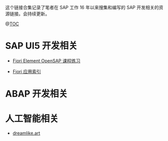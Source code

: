 这个链接合集记录了笔者在 SAP 工作 16 年以来搜集和编写的 SAP 开发相关的资源链接。会持续更新。

@[TOC](文章目录)

# SAP UI5 开发相关

- [Fiori Element OpenSAP 课程练习](https://github.com/SAP-samples/fiori-elements-opensap)

- [Fiori 应用索引](https://fioriappslibrary.hana.ondemand.com/sap/fix/externalViewer/index.html)

# ABAP 开发相关

# 人工智能相关

- [dreamlike.art](https://dreamlike.art/create)